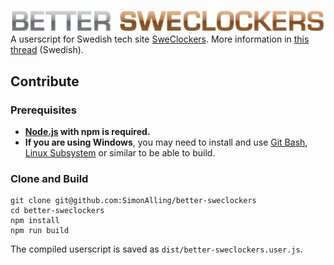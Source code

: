![BETTER SWECLOCKERS](docs/logo.png)
A userscript for Swedish tech site [SweClockers](https://sweclockers.com). More information in [this thread](https://www.sweclockers.com/forum/trad/1541641-better-sweclockers-2018) (Swedish).


## Contribute

### Prerequisites

* **[Node.js](https://nodejs.org) with npm is required.**
* **If you are using Windows**, you may need to install and use [Git Bash](https://git-scm.com/downloads), [Linux Subsystem](https://msdn.microsoft.com/en-us/commandline/wsl/install-win10) or similar to be able to build.


### Clone and Build

    git clone git@github.com:SimonAlling/better-sweclockers
    cd better-sweclockers
    npm install
    npm run build

The compiled userscript is saved as `dist/better-sweclockers.user.js`.
